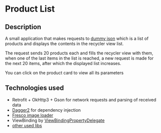 # Product List

## Description

A small application that makes requests to [dummy json](https://dummyjson.com/products) which is a list of products and displays the contents in the recycler view list.

The request sends 20 products each and fills the recycler view with them, when one of the last items in the list is reached, a new request is made for the next 20 items, after which the displayed list increases.

You can click on the product card to view all its parameters

## Technologies used

- Retrofit + OkHttp3 + Gson for network requests and parsing of received data
- [Dagger2](https://github.com/google/dagger) for dependency injection
- [Fresco image loader](https://frescolib.org/)
- ViewBinding by [ViewBindingPropertyDelegate](https://github.com/androidbroadcast/ViewBindingPropertyDelegate)
- [other used libs](https://github.com/KostyaRazboynik/vk-spring-internship-task-2024-android/blob/main/gradle/libs.versions.toml)



